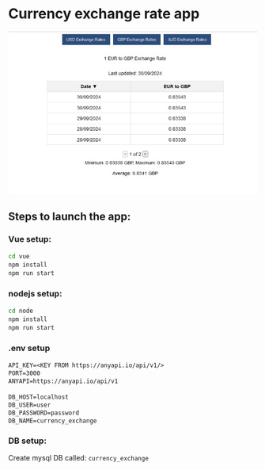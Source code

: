 # Currency exchange rate app

![Project example](example.jpg)



## Steps to launch the app:

### Vue setup:
```bash
cd vue
npm install
npm run start
```

### nodejs setup:
```bash
cd node
npm install
npm run start
```

### .env setup
```text
API_KEY=<KEY FROM https://anyapi.io/api/v1/>
PORT=3000
ANYAPI=https://anyapi.io/api/v1

DB_HOST=localhost
DB_USER=user
DB_PASSWORD=password
DB_NAME=currency_exchange
```

### DB setup:
Create mysql DB called: `currency_exchange`